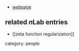 
* [webpage](http://www.math.uzh.ch/index.php?id=assistenten&L=&key1=7073&key2=&key3=&keySemId=)

## related $n$Lab entries

* [[zeta function regularization]]

category: people
